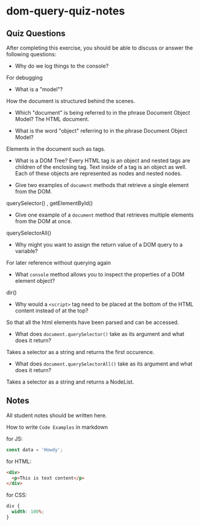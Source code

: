 # dom-query-quiz-notes

## Quiz Questions

After completing this exercise, you should be able to discuss or answer the following questions:

- Why do we log things to the console?

For debugging

- What is a "model"?

How the document is structured behind the scenes.

- Which "document" is being referred to in the phrase Document Object Model?
  The HTML document.

- What is the word "object" referring to in the phrase Document Object Model?

Elements in the document such as tags.

- What is a DOM Tree?
  Every HTML tag is an object and nested tags are children of the enclosing tag. Text inside of a tag is an object as well. Each of these objects are represented as nodes and nested nodes.

- Give two examples of `document` methods that retrieve a single element from the DOM.

querySelector() , getElementById()

- Give one example of a `document` method that retrieves multiple elements from the DOM at once.

querySelectorAll()

- Why might you want to assign the return value of a DOM query to a variable?

For later reference without querying again

- What `console` method allows you to inspect the properties of a DOM element object?

dir()

- Why would a `<script>` tag need to be placed at the bottom of the HTML content instead of at the top?

So that all the html elements have been parsed and can be accessed.

- What does `document.querySelector()` take as its argument and what does it return?

Takes a selector as a string and returns the first occurence.

- What does `document.querySelectorAll()` take as its argument and what does it return?

Takes a selector as a string and returns a NodeList.

## Notes

All student notes should be written here.

How to write `Code Examples` in markdown

for JS:

```javascript
const data = 'Howdy';
```

for HTML:

```html
<div>
  <p>This is text content</p>
</div>
```

for CSS:

```css
div {
  width: 100%;
}
```
